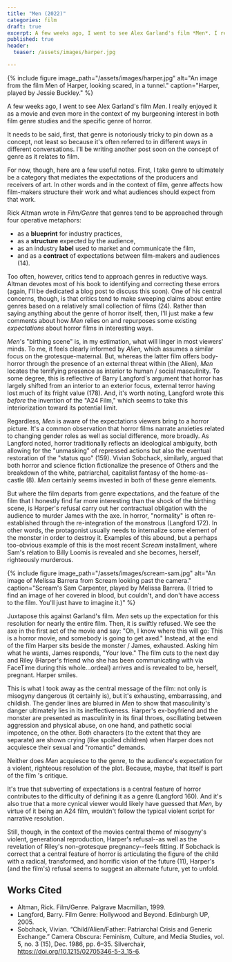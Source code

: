 ```yaml
---
title: "Men (2022)"
categories: film
draft: true
excerpt: A few weeks ago, I went to see Alex Garland's film *Men*. I really enjoyed it as a movie and even more in the context of my burgeoning interest in both film genre studies and the specific genre of horror.
published: true
header:
  teaser: /assets/images/harper.jpg

---
```


{% include figure image_path="/assets/images/harper.jpg" alt="An image from the film Men of Harper, looking scared, in a tunnel." caption="Harper, played by Jessie Buckley." %}

A few weeks ago, I went to see Alex Garland's film *Men*. I really enjoyed it as a movie and even more in the context of my burgeoning interest in both film genre studies and the specific genre of horror.

It needs to be said, first, that genre is notoriously tricky to pin down as a concept, not least so because it's often referred to in different ways in different conversations. I'll be writing another post soon on the concept of genre as it relates to film.

For now, though, here are a few useful notes. First, I take genre to ultimately be a category that mediates the expectations of the producers and receivers of art. In other words and in the context of film, genre affects how film-makers structure their work and what audiences should expect from that work.

Rick Altman wrote in *Film/Genre* that genres tend to be approached through four operative metaphors:

- as a **blueprint** for industry practices,
- as a **structure** expected by the audience,
- as an industry **label** used to market and communicate the film,
- and as a **contract** of expectations between film-makers and audiences (14).

Too often, however, critics tend to approach genres in reductive ways. Altman devotes most of his book to identifying and correcting these errors (again, I'll be dedicated a blog post to discuss this soon). One of his central concerns, though, is that critics tend to make sweeping claims about entire genres based on a relatively small collection of films (24). Rather than saying anything about the genre of horror itself, then, I'll just make a few comments about how *Men* relies on and repurposes some existing *expectations* about horror films in interesting ways.

*Men*'s "birthing scene" is, in my estimation, what will linger in most viewers' minds. To me, it feels clearly informed by *Alien,* which assumes a similar focus on the grotesque-maternal. But, whereas the latter film offers body-horror through the presence of an external threat within (the Alien), *Men* locates the terrifying presence as interior to human / social masculinity. To some degree, this is reflective of Barry Langford's argument that horror has largely shifted from an interior to an exterior focus, external terror having lost much of its fright value (178). And, it's worth noting, Langford wrote this *before* the invention of the "A24 Film," which seems to take this interiorization toward its potential limit.

Regardless, *Men* is aware of the expectations viewers bring to a horror picture. It's a common observation that horror films narrate anxieties related to changing gender roles as well as social difference, more broadly. As Langford noted, horror traditionally reflects an ideological ambiguity, both allowing for the "unmasking" of repressed actions but also the eventual restoration of the "status quo" (159). Vivian Sobchack, similarly, argued that both horror and science fiction fictionalize the presence of Others and the breakdown of the white, patriarchal, capitalist fantasy of the home-as-castle (8). *Men* certainly seems invested in both of these genre elements.

But where the film departs from genre expectations, and the feature of the film that I honestly find far more interesting than the shock of the birthing scene, is Harper's refusal carry out her contractual obligation with the audience to murder James with the axe. In horror, "normality" is often re-established through the re-integration of the monstrous (Langford 172). In other words, the protagonist usually needs to internalize some element of the monster in order to destroy it. Examples of this abound, but a perhaps too-obvious example of this is the most recent *Scream* installment, where Sam's relation to Billy Loomis is revealed and she becomes, herself, righteously murderous.

{% include figure image_path="/assets/images/scream-sam.jpg" alt="An image of Melissa Barrera from Scream looking past the camera." caption="Scream's Sam Carpenter, played by Melissa Barrera. (I tried to find an image of her covered in blood, but couldn't, and don't have access to the film. You'll just have to imagine it.)" %}

Juxtapose this against Garland's film. *Men* sets up the expectation for this resolution for nearly the entire film. Then, it is swiftly refused. We see the axe in the first act of the movie and say: "Oh, I know where this will go: This is a horror movie, and somebody is going to get axed." Instead, at the end of the film Harper sits beside the monster / James, exhausted. Asking him what he wants, James responds, "Your love." The film cuts to the next day and Riley (Harper's friend who she has been communicating with via FaceTime during this whole...ordeal) arrives and is revealed to be, herself, pregnant. Harper smiles.

This is what I took away as the central message of the film: not only is misogyny dangerous (it certainly is), but it's exhausting, embarrassing, and childish. The gender lines are blurred in *Men* to show that masculinity's danger ultimately lies in its ineffectiveness. Harper's ex-boyfriend and the monster are presented as masculinity in its final throes, oscillating between aggression and physical abuse, on one hand, and pathetic social impotence, on the other. Both characters (to the extent that they are separate) are shown crying (like spoiled children) when Harper does not acquiesce their sexual and "romantic" demands.

Neither does *Men* acquiesce to the genre, to the audience's expectation for a violent, righteous resolution of the plot. Because, maybe, that itself is part of the film 's critique.

It's true that subverting of expectations is a central feature of horror contributes to the difficulty of defining it as a genre (Langford 160). And it's also true that a more cynical viewer would likely have guessed that *Men,* by virtue of it being an A24 film, wouldn't follow the typical violent script for narrative resolution.

Still, though, in the context of the movies central theme of misogyny's violent, generational reproduction, Harper's refusal--as well as the revelation of Riley's non-grotesque pregnancy--feels fitting. If Sobchack is correct that a central feature of horror is articulating the figure of the child with a radical, transformed, and horrific vision of the future (11), Harper's (and the film's) refusal seems to suggest an alternate future, yet to unfold.

## Works Cited
- Altman, Rick. Film/Genre. Palgrave Macmillan, 1999.
- Langford, Barry. Film Genre: Hollywood and Beyond. Edinburgh UP, 2005.
- Sobchack, Vivian. “Child/Alien/Father: Patriarchal Crisis and Generic Exchange.” Camera Obscura: Feminism, Culture, and Media Studies, vol. 5, no. 3 (15), Dec. 1986, pp. 6–35. Silverchair, https://doi.org/10.1215/02705346-5-3_15-6.
